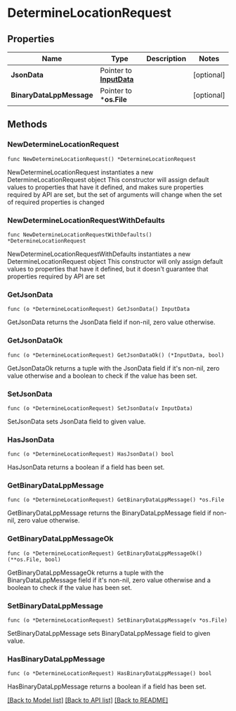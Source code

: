 # DetermineLocationRequest

## Properties

Name | Type | Description | Notes
------------ | ------------- | ------------- | -------------
**JsonData** | Pointer to [**InputData**](InputData.md) |  | [optional] 
**BinaryDataLppMessage** | Pointer to ***os.File** |  | [optional] 

## Methods

### NewDetermineLocationRequest

`func NewDetermineLocationRequest() *DetermineLocationRequest`

NewDetermineLocationRequest instantiates a new DetermineLocationRequest object
This constructor will assign default values to properties that have it defined,
and makes sure properties required by API are set, but the set of arguments
will change when the set of required properties is changed

### NewDetermineLocationRequestWithDefaults

`func NewDetermineLocationRequestWithDefaults() *DetermineLocationRequest`

NewDetermineLocationRequestWithDefaults instantiates a new DetermineLocationRequest object
This constructor will only assign default values to properties that have it defined,
but it doesn't guarantee that properties required by API are set

### GetJsonData

`func (o *DetermineLocationRequest) GetJsonData() InputData`

GetJsonData returns the JsonData field if non-nil, zero value otherwise.

### GetJsonDataOk

`func (o *DetermineLocationRequest) GetJsonDataOk() (*InputData, bool)`

GetJsonDataOk returns a tuple with the JsonData field if it's non-nil, zero value otherwise
and a boolean to check if the value has been set.

### SetJsonData

`func (o *DetermineLocationRequest) SetJsonData(v InputData)`

SetJsonData sets JsonData field to given value.

### HasJsonData

`func (o *DetermineLocationRequest) HasJsonData() bool`

HasJsonData returns a boolean if a field has been set.

### GetBinaryDataLppMessage

`func (o *DetermineLocationRequest) GetBinaryDataLppMessage() *os.File`

GetBinaryDataLppMessage returns the BinaryDataLppMessage field if non-nil, zero value otherwise.

### GetBinaryDataLppMessageOk

`func (o *DetermineLocationRequest) GetBinaryDataLppMessageOk() (**os.File, bool)`

GetBinaryDataLppMessageOk returns a tuple with the BinaryDataLppMessage field if it's non-nil, zero value otherwise
and a boolean to check if the value has been set.

### SetBinaryDataLppMessage

`func (o *DetermineLocationRequest) SetBinaryDataLppMessage(v *os.File)`

SetBinaryDataLppMessage sets BinaryDataLppMessage field to given value.

### HasBinaryDataLppMessage

`func (o *DetermineLocationRequest) HasBinaryDataLppMessage() bool`

HasBinaryDataLppMessage returns a boolean if a field has been set.


[[Back to Model list]](../README.md#documentation-for-models) [[Back to API list]](../README.md#documentation-for-api-endpoints) [[Back to README]](../README.md)


